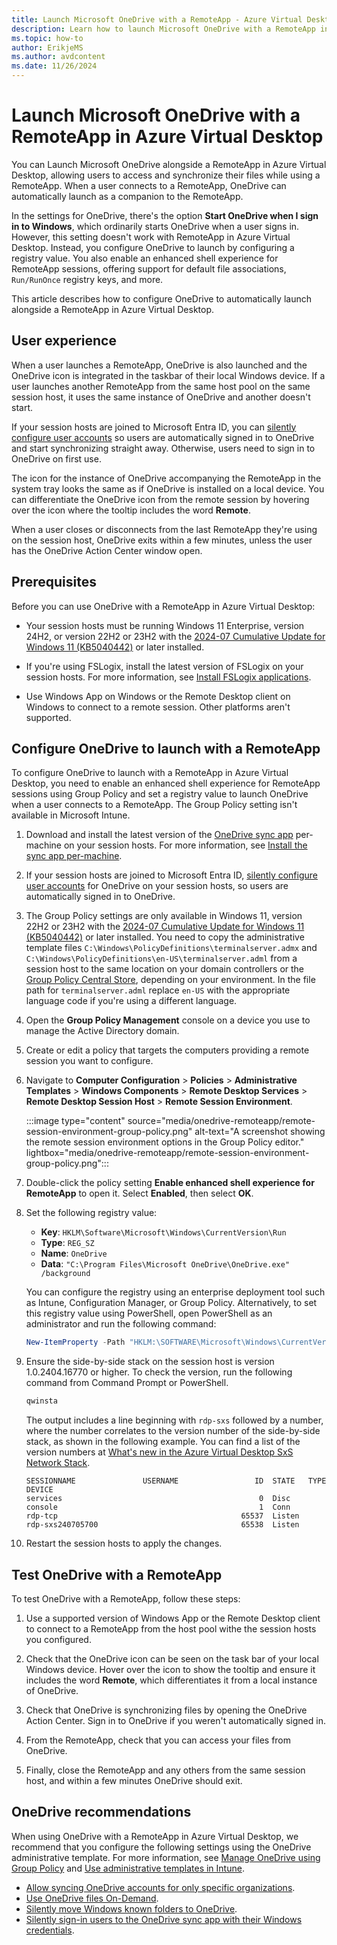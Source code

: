 ```yaml
---
title: Launch Microsoft OneDrive with a RemoteApp - Azure Virtual Desktop
description: Learn how to launch Microsoft OneDrive with a RemoteApp in Azure Virtual Desktop.
ms.topic: how-to
author: ErikjeMS
ms.author: avdcontent
ms.date: 11/26/2024
---
```


# Launch Microsoft OneDrive with a RemoteApp in Azure Virtual Desktop 

You can Launch Microsoft OneDrive alongside a RemoteApp in Azure Virtual Desktop, allowing users to access and synchronize their files while using a RemoteApp. When a user connects to a RemoteApp, OneDrive can automatically launch as a companion to the RemoteApp.

In the settings for OneDrive, there's the option **Start OneDrive when I sign in to Windows**, which ordinarily starts OneDrive when a user signs in. However, this setting doesn't work with RemoteApp in Azure Virtual Desktop. Instead, you configure OneDrive to launch by configuring a registry value. You also enable an enhanced shell experience for RemoteApp sessions, offering support for default file associations, `Run/RunOnce` registry keys, and more.

This article describes how to configure OneDrive to automatically launch alongside a RemoteApp in Azure Virtual Desktop.

## User experience

When a user launches a RemoteApp, OneDrive is also launched and the OneDrive icon is integrated in the taskbar of their local Windows device. If a user launches another RemoteApp from the same host pool on the same session host, it uses the same instance of OneDrive and another doesn't start.

If your session hosts are joined to Microsoft Entra ID, you can [silently configure user accounts](/sharepoint/use-silent-account-configuration) so users are automatically signed in to OneDrive and start synchronizing straight away. Otherwise, users need to sign in to OneDrive on first use.

The icon for the instance of OneDrive accompanying the RemoteApp in the system tray looks the same as if OneDrive is installed on a local device. You can differentiate the OneDrive icon from the remote session by hovering over the icon where the tooltip includes the word **Remote**.

When a user closes or disconnects from the last RemoteApp they're using on the session host, OneDrive exits within a few minutes, unless the user has the OneDrive Action Center window open.

## Prerequisites

Before you can use OneDrive with a RemoteApp in Azure Virtual Desktop:

- Your session hosts must be running Windows 11 Enterprise, version 24H2, or version 22H2 or 23H2 with the [2024-07 Cumulative Update for Windows 11 (KB5040442)](https://support.microsoft.com/kb/KB5040442) or later installed.

- If you're using FSLogix, install the latest version of FSLogix on your session hosts. For more information, see [Install FSLogix applications](/fslogix/how-to-install-fslogix).

- Use Windows App on Windows or the Remote Desktop client on Windows to connect to a remote session. Other platforms aren't supported.

## Configure OneDrive to launch with a RemoteApp

To configure OneDrive to launch with a RemoteApp in Azure Virtual Desktop, you need to enable an enhanced shell experience for RemoteApp sessions using Group Policy and set a registry value to launch OneDrive when a user connects to a RemoteApp. The Group Policy setting isn't available in Microsoft Intune.

1. Download and install the latest version of the [OneDrive sync app](https://www.microsoft.com/microsoft-365/onedrive/download) per-machine on your session hosts. For more information, see [Install the sync app per-machine](/sharepoint/per-machine-installation).

1. If your session hosts are joined to Microsoft Entra ID, [silently configure user accounts](/sharepoint/use-silent-account-configuration) for OneDrive on your session hosts, so users are automatically signed in to OneDrive.

1. The Group Policy settings are only available in Windows 11, version 22H2 or 23H2 with the [2024-07 Cumulative Update for Windows 11 (KB5040442)](https://support.microsoft.com/kb/KB5040442) or later installed. You need to copy the administrative template files `C:\Windows\PolicyDefinitions\terminalserver.admx` and `C:\Windows\PolicyDefinitions\en-US\terminalserver.adml` from a session host to the same location on your domain controllers or the [Group Policy Central Store](/troubleshoot/windows-client/group-policy/create-and-manage-central-store), depending on your environment. In the file path for `terminalserver.adml` replace `en-US` with the appropriate language code if you're using a different language.

1. Open the **Group Policy Management** console on a device you use to manage the Active Directory domain.

1. Create or edit a policy that targets the computers providing a remote session you want to configure.

1. Navigate to **Computer Configuration** > **Policies** > **Administrative Templates** > **Windows Components** > **Remote Desktop Services** > **Remote Desktop Session Host** > **Remote Session Environment**.

   :::image type="content" source="media/onedrive-remoteapp/remote-session-environment-group-policy.png" alt-text="A screenshot showing the remote session environment options in the Group Policy editor." lightbox="media/onedrive-remoteapp/remote-session-environment-group-policy.png":::

1. Double-click the policy setting **Enable enhanced shell experience for RemoteApp** to open it. Select **Enabled**, then select **OK**. 

1. Set the following registry value:

   - **Key**: `HKLM\Software\Microsoft\Windows\CurrentVersion\Run`
   - **Type**: `REG_SZ`
   - **Name**: `OneDrive`
   - **Data**: `"C:\Program Files\Microsoft OneDrive\OneDrive.exe" /background`

   You can configure the registry using an enterprise deployment tool such as Intune, Configuration Manager, or Group Policy. Alternatively, to set this registry value using PowerShell, open PowerShell as an administrator and run the following command:

   ```powershell
   New-ItemProperty -Path "HKLM:\SOFTWARE\Microsoft\Windows\CurrentVersion\Run" -Name OneDrive -PropertyType String -Value '"C:\Program Files\Microsoft OneDrive\OneDrive.exe" /background' -Force
   ```
    
1. Ensure the side-by-side stack on the session host is version 1.0.2404.16770 or higher. To check the version, run the following command from Command Prompt or PowerShell.

   ```cmd
   qwinsta
   ```

   The output includes a line beginning with `rdp-sxs` followed by a number, where the number correlates to the version number of the side-by-side stack, as shown in the following example. You can find a list of the version numbers at [What's new in the Azure Virtual Desktop SxS Network Stack](whats-new-sxs.md).

   ```output
   SESSIONNAME               USERNAME                 ID  STATE   TYPE        DEVICE
   services                                            0  Disc
   console                                             1  Conn
   rdp-tcp                                         65537  Listen
   rdp-sxs240705700                                65538  Listen
   ```

1. Restart the session hosts to apply the changes.

## Test OneDrive with a RemoteApp

To test OneDrive with a RemoteApp, follow these steps:

1. Use a supported version of Windows App or the Remote Desktop client to connect to a RemoteApp from the host pool withe the session hosts you configured.

1. Check that the OneDrive icon can be seen on the task bar of your local Windows device. Hover over the icon to show the tooltip and ensure it includes the word **Remote**, which differentiates it from a local instance of OneDrive.

1. Check that OneDrive is synchronizing files by opening the OneDrive Action Center. Sign in to OneDrive if you weren't automatically signed in.

1. From the RemoteApp, check that you can access your files from OneDrive.

1. Finally, close the RemoteApp and any others from the same session host, and within a few minutes OneDrive should exit.

## OneDrive recommendations

When using OneDrive with a RemoteApp in Azure Virtual Desktop, we recommend that you configure the following settings using the OneDrive administrative template. For more information, see [Manage OneDrive using Group Policy](/sharepoint/use-group-policy#manage-onedrive-using-group-policy) and [Use administrative templates in Intune](/sharepoint/configure-sync-intune).

- [Allow syncing OneDrive accounts for only specific organizations](/sharepoint/use-group-policy#allow-syncing-onedrive-accounts-for-only-specific-organizations).
- [Use OneDrive files On-Demand](/sharepoint/use-group-policy#use-onedrive-files-on-demand).
- [Silently move Windows known folders to OneDrive](/sharepoint/use-group-policy#silently-move-windows-known-folders-to-onedrive).
- [Silently sign-in users to the OneDrive sync app with their Windows credentials](/sharepoint/use-group-policy#silently-sign-in-users-to-the-onedrive-sync-app-with-their-windows-credentials).
